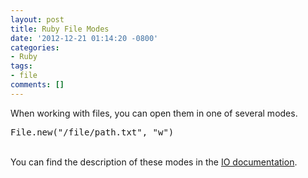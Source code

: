 ```yaml
---
layout: post
title: Ruby File Modes
date: '2012-12-21 01:14:20 -0800'
categories:
- Ruby
tags:
- file
comments: []
---
```

<p>When working with files, you can open them in one of several modes.</p>
<pre class="brush:ruby">File.new("/file/path.txt", "w")</pre><br />
You can find the description of these modes in the <a href="http://ruby-doc.org/core-1.9.3/IO.html" target="_blank">IO documentation</a>.</p>
<p> </p>
